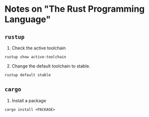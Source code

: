 # Notes on "The Rust Programming Language"

## `rustup`

1. Check the active toolchain
```shell
rustup show active-toolchain
```

2. Change the default toolchain to stable.
```shell
rustup default stable
```

## `cargo`
1. Install a package
```shell
cargo install <PACKAGE>
```
